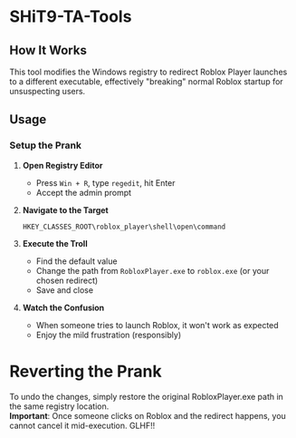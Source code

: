 ﻿# SHiT9-TA-Tools
 
## How It Works
This tool modifies the Windows registry to redirect Roblox Player launches to a different executable, effectively "breaking" normal Roblox startup for unsuspecting users.

## Usage

### Setup the Prank
1. **Open Registry Editor**
   - Press `Win + R`, type `regedit`, hit Enter
   - Accept the admin prompt

2. **Navigate to the Target**
   ```
   HKEY_CLASSES_ROOT\roblox_player\shell\open\command
   ```

3. **Execute the Troll**
   - Find the default value
   - Change the path from `RobloxPlayer.exe` to `roblox.exe` (or your chosen redirect)
   - Save and close

4. **Watch the Confusion**
   - When someone tries to launch Roblox, it won't work as expected
   - Enjoy the mild frustration (responsibly)

# Reverting the Prank
To undo the changes, simply restore the original RobloxPlayer.exe path in the same registry location.
<br>
**Important**: Once someone clicks on Roblox and the redirect happens, you cannot cancel it mid-execution. GLHF!!
